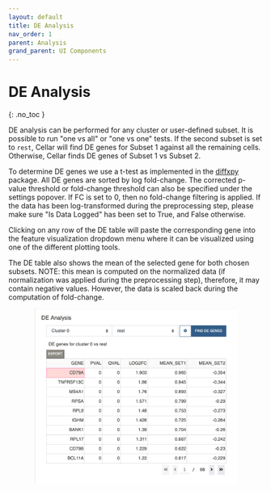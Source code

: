 ```yaml
---
layout: default
title: DE Analysis
nav_order: 1
parent: Analysis
grand_parent: UI Components
---
```


<style type="text/css">
  .center {
    display: block;
    margin-left: auto;
    margin-right: auto;
}
</style>

# DE Analysis
{: .no_toc }

DE analysis can be performed for any cluster or user-defined subset.
It is possible to run "one vs all" or "one vs one" tests. If
the second subset is set to `rest`, Cellar will find DE genes for Subset 1
against all the remaining cells. Otherwise, Cellar finds DE genes of
Subset 1 vs Subset 2.

To determine DE genes we use a t-test as implemented
in the [diffxpy](https://diffxpy.readthedocs.io/en/latest/)
package. All DE genes are sorted by log fold-change.
The corrected p-value threshold or fold-change threshold can
also be specified under the settings popover. If FC is set
to 0, then no fold-change filtering is applied. If the data has been
log-transformed during the preprocessing step, please make sure
"Is Data Logged" has been set to True, and False otherwise.

Clicking on any row of the DE table will paste the corresponding gene
into the feature visualization dropdown menu where it can be visualized
using one of the different plotting tools.

The DE table also shows the mean of the selected gene for both chosen
subsets. NOTE: this mean is computed on the normalized data (if
normalization was applied during the preprocessing step), therefore,
it may contain negative values. However, the data is scaled back
during the computation of fold-change.

<img src="../../../images/de-table.png" width="400" class="center"/>